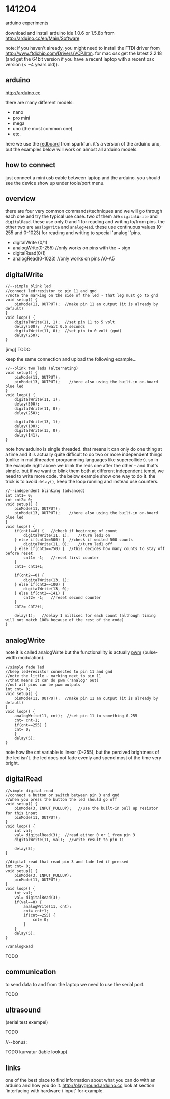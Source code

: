 141204
======

arduino experiments

download and install arduino ide 1.0.6 or 1.5.8b from <http://arduino.cc/en/Main/Software>

note: if you haven't already, you might need to install the FTDI driver from <http://www.ftdichip.com/Drivers/VCP.htm>. for mac osx get the latest 2.2.18 (and get the 64bit version if you have a recent laptop with a recent osx version (< ~4 years old)).

arduino
--

<http://arduino.cc>

there are many different models:
* nano
* pro mini
* mega
* uno (the most common one)
* etc.

here we use the [redboard](https://www.sparkfun.com/products/12757) from sparkfun. it's a version of the arduino uno, but the examples below will work on almost all arduino models.

how to connect
--

just connect a mini usb cable between laptop and the arduino. you should see the device show up under tools/port menu.

overview
--

there are four very common commands/techniques and we will go through each one and try the typical use case.
two of them are `digitalWrite` and `digitalRead`. these use only 0 and 1 for reading and writing to/from pins.
the other two are `analogWrite` and `analogRead`. these use continuous values (0-255 and 0-1023) for reading and writing to special 'analog' 'pins.

* digitalWrite (0/1)
* analogWrite(0-255)    //only works on pins with the ~ sign
* digitalRead(0/1)
* analogRead(0-1023)    //only works on pins A0-A5


digitalWrite
--
```
//--simple blink led
//connect led+resistor to pin 11 and gnd
//note the marking on the side of the led - that leg must go to gnd
void setup() {
    pinMode(11, OUTPUT);  //make pin 11 an output (it is already by default)
}
void loop() {
    digitalWrite(11, 1);  //set pin 11 to 5 volt
    delay(500);  //wait 0.5 seconds
    digitalWrite(11, 0);  //set pin to 0 volt (gnd)
    delay(250);
}
```

[img] TODO

keep the same connection and upload the following example...

```
//--blink two leds (alternating)
void setup() {
    pinMode(11, OUTPUT);
    pinMode(13, OUTPUT);    //here also using the built-in on-board blue led
}
void loop() {
    digitalWrite(11, 1);
    delay(500);
    digitalWrite(11, 0);
    delay(250);

    digitalWrite(13, 1);
    delay(100);
    digitalWrite(13, 0);
    delay(141);
}
```

note how arduino is single threaded. that means it can only do one thing at a time and it is actually quite difficult to do two or more independent things (unlike in multithreaded programming languages like supercollider).
so in the example right above we blink the leds one after the other - and that's simple. but if we want to blink them both at different independent tempi, we need to write more code. the below example show one way to do it. the trick is to avoid `delay()`, keep the loop running and instead use counters.

```
//--independent blinking (advanced)
int cnt1= 0;
int cnt2= 0;
void setup() {
    pinMode(11, OUTPUT);
    pinMode(13, OUTPUT);    //here also using the built-in on-board blue led
}
void loop() {
    if(cnt1==0) {   //check if beginning of count
        digitalWrite(11, 1);    //turn led1 on
    } else if(cnt1==500) {  //check if waited 500 counts
        digitalWrite(11, 0);    //turn led1 off
    } else if(cnt1==750) {  //this decides how many counts to stay off before reset
        cnt1= -1;   //reset first counter
    }
    cnt1= cnt1+1;

    if(cnt2==0) {
        digitalWrite(13, 1);
    } else if(cnt2==100) {
        digitalWrite(13, 0);
    } else if(cnt2==141) {
        cnt2= -1;   //reset second counter
    }
    cnt2= cnt2+1;
    
    delay(1);   //delay 1 millisec for each count (although timing will not match 100% because of the rest of the code)
}
```


analogWrite
--
note it is called analogWrite but the functionallity is actually [pwm](http://arduino.cc/en/Tutorial/PWM) (pulse-width modulation).

```
//simple fade led
//keep led+resistor connected to pin 11 and gnd
//note the little ~ marking next to pin 11
//that means it can do pwm ('analog' out)
//not all pins can be pwm outputs
int cnt= 0;
void setup() {
    pinMode(11, OUTPUT);  //make pin 11 an output (it is already by default)
}
void loop() {
    analogWrite(11, cnt);  //set pin 11 to something 0-255
    cnt= cnt+1;
    if(cnt==255) {
    cnt= 0;
    }
    delay(5);
}
```

note how the cnt variable is linear (0-255), but the percived brightness of the led isn't. the led does not fade evenly and spend most of the time very bright.

digitalRead
--
```
//simple digital read
//connect a button or switch between pin 3 and gnd
//when you press the button the led should go off
void setup() {
    pinMode(3, INPUT_PULLUP);   //use the built-in pull up resistor for this input
    pinMode(11, OUTPUT);
}
void loop() {
    int val;
    val= digitalRead(3);  //read either 0 or 1 from pin 3
    digitalWrite(11, val);  //write result to pin 11

    delay(5);
}
```

```
//digital read that read pin 3 and fade led if pressed
int cnt= 0;
void setup() {
    pinMode(3, INPUT_PULLUP);
    pinMode(11, OUTPUT);
}
void loop() {
    int val;
    val= digitalRead(3);
    if(val==0) {
        analogWrite(11, cnt);
        cnt= cnt+1;
        if(cnt==255) {
            cnt= 0;
        }
    }
    delay(5);
}
```

```
//analogRead
```

TODO


communication
--
to send data to and from the laptop we need to use the serial port.

TODO

ultrasound
--
 (serial test exempel)

TODO

//--bonus:

TODO kurvatur (table lookup)


links
--
one of the best place to find information about what you can do with an arduino and how you do it.
<http://playground.arduino.cc>
look at section 'interfacing with hardware / input' for example.
